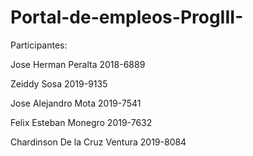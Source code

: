 # Portal-de-empleos-ProgIII-

Participantes:


Jose Herman Peralta 2018-6889

Zeiddy Sosa 2019-9135

Jose Alejandro Mota 2019-7541

Felix Esteban Monegro 2019-7632

Chardinson De la Cruz Ventura 2019-8084

